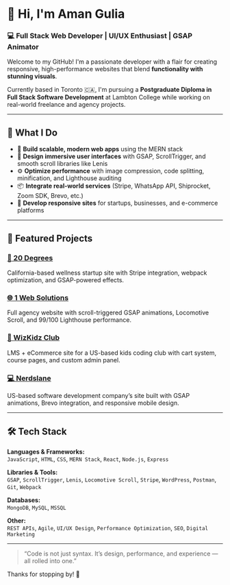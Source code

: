 # 👋 Hi, I'm Aman Gulia

### 💻 Full Stack Web Developer | UI/UX Enthusiast | GSAP Animator

Welcome to my GitHub! I'm a passionate developer with a flair for creating responsive, high-performance websites that blend **functionality with stunning visuals**.

Currently based in Toronto 🇨🇦, I'm pursuing a **Postgraduate Diploma in Full Stack Software Development** at Lambton College while working on real-world freelance and agency projects.

---

## 🚀 What I Do

- 🔧 **Build scalable, modern web apps** using the MERN stack
- 🎨 **Design immersive user interfaces** with GSAP, ScrollTrigger, and smooth scroll libraries like Lenis
- ⚙️ **Optimize performance** with image compression, code splitting, minification, and Lighthouse auditing
- 📦 **Integrate real-world services** (Stripe, WhatsApp API, Shiprocket, Zoom SDK, Brevo, etc.)
- 📲 **Develop responsive sites** for startups, businesses, and e-commerce platforms

---

## 🧩 Featured Projects

### [🎯 20 Degrees](https://www.20deg.com)
California-based wellness startup site with Stripe integration, webpack optimization, and GSAP-powered effects.

### [🌐 1 Web Solutions](https://github.com/amangulia4610/1Websolutions)
Full agency website with scroll-triggered GSAP animations, Locomotive Scroll, and 99/100 Lighthouse performance.

### [🧠 WizKidz Club](https://www.wizkidzclub.com)
LMS + eCommerce site for a US-based kids coding club with cart system, course pages, and custom admin panel.

### [💻  Nerdslane](https://github.com/amangulia4610/Nerdslane)
US-based software development company’s site built with GSAP animations, Brevo integration, and responsive mobile design.

---

## 🛠 Tech Stack

**Languages & Frameworks:**  
`JavaScript`, `HTML`, `CSS`, `MERN Stack`, `React`, `Node.js`, `Express`

**Libraries & Tools:**  
`GSAP`, `ScrollTrigger`, `Lenis`, `Locomotive Scroll`, `Stripe`, `WordPress`, `Postman`, `Git`, `Webpack`

**Databases:**  
`MongoDB`, `MySQL`, `MSSQL`

**Other:**  
`REST APIs`, `Agile`, `UI/UX Design`, `Performance Optimization`, `SEO`, `Digital Marketing`

---

> “Code is not just syntax. It’s design, performance, and experience — all rolled into one.”

Thanks for stopping by! 🙌
